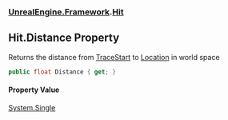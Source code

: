 ### [UnrealEngine.Framework](UnrealEngine_Framework.md 'UnrealEngine.Framework').[Hit](Hit.md 'UnrealEngine.Framework.Hit')
## Hit.Distance Property
Returns the distance from [TraceStart](Hit_TraceStart.md 'UnrealEngine.Framework.Hit.TraceStart') to [Location](Hit_Location.md 'UnrealEngine.Framework.Hit.Location') in world space  
```csharp
public float Distance { get; }
```
#### Property Value
[System.Single](https://docs.microsoft.com/en-us/dotnet/api/System.Single 'System.Single')
